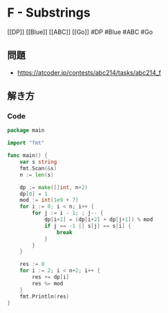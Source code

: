 # F - Substrings
[[DP]] [[Blue]] [[ABC]] [[Go]]
#DP #Blue #ABC #Go 

## 問題
- https://atcoder.jp/contests/abc214/tasks/abc214_f

## 解き方
### Code
```go
package main

import "fmt"

func main() {
	var s string
	fmt.Scan(&s)
	n := len(s)

	dp := make([]int, n+2)
	dp[0] = 1
	mod := int(1e9 + 7)
	for i := 0; i < n; i++ {
		for j := i - 1; ; j-- {
			dp[i+2] = (dp[i+2] + dp[j+1]) % mod
			if j == -1 || s[j] == s[i] {
				break
			}
		}
	}

	res := 0
	for i := 2; i < n+2; i++ {
		res += dp[i]
		res %= mod
	}
	fmt.Println(res)
}
```